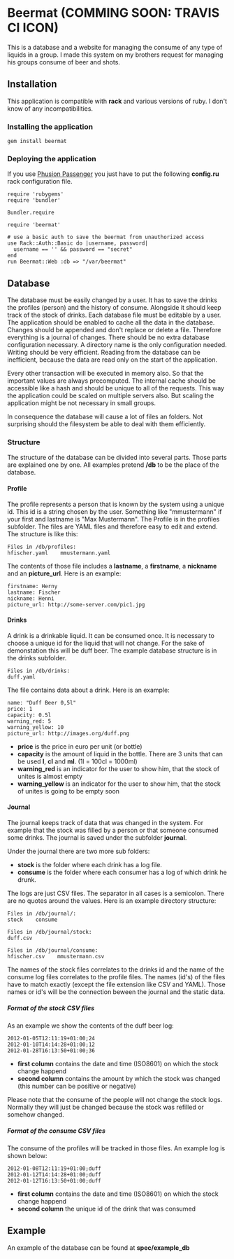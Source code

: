 # Beermat (COMMING SOON: TRAVIS CI ICON)

This is a database and a website for managing the consume of any type of liquids in a group. I made this system on my brothers request for managing his groups consume of beer and shots.

## Installation

This application is compatible with **rack** and various versions of ruby. I don't know of any incompatibilities.

### Installing the application

    gem install beermat

### Deploying the application

If you use [Phusion Passenger](http://www.modrails.com/index.html) you just have to put the following **config.ru** rack configuration file.

    require 'rubygems'
    require 'bundler'

    Bundler.require

    require 'beermat'
    
    # use a basic auth to save the beermat from unauthorized access
    use Rack::Auth::Basic do |username, password|
      username == '' && password == "secret"
    end
    run Beermat::Web :db => "/var/beermat"

## Database

The database must be easily changed by a user. It has to save the drinks the profiles (person) and the history of consume. Alongside it should keep track of the stock of drinks. Each database file must be editable by a user. The application should be enabled to cache all the data in the database. Changes should be appended and don't replace or delete a file. Therefore everything is a journal of changes. There should be no extra database configuration necessary. A directory name is the only configuration needed. Writing should be very efficient. Reading from the database can be inefficient, because the data are read only on the start of the application. 

Every other transaction will be executed in memory also. So that the important values are always precomputed. The internal cache should be accessible like a hash and should be unique to all of the requests. This way the application could be scaled on multiple servers also. But scaling the application might be not necessary in small groups.

In consequence the database will cause a lot of files an folders. Not surprising should the filesystem be able to deal with them efficiently.

### Structure

The structure of the database can be divided into several parts. Those parts are explained one by one. All examples pretend **/db** to be the place of the database.

#### Profile

The profile represents a person that is known by the system using a unique id. This id is a string chosen by the user. Something like "mmustermann" if your first and lastname is "Max Mustermann". The Profile is in the profiles subfolder. The files are YAML files and therefore easy to edit and extend. The structure is like this:

    Files in /db/profiles:
    hfischer.yaml    mmustermann.yaml

The contents of those file includes a **lastname**, a **firstname**, a **nickname** and an **picture\_url**. Here is an example:

    firstname: Herny
    lastname: Fischer
    nickname: Henni
    picture_url: http://some-server.com/pic1.jpg

#### Drinks

A drink is a drinkable liquid. It can be consumed once. It is necessary to choose a unique id for the liquid that will not change. For the sake of demonstation this will be duff beer. The example database structure is in the drinks subfolder.

    Files in /db/drinks:
    duff.yaml

The file contains data about a drink. Here is an example:

    name: "Duff Beer 0,5l"
    price: 1
    capacity: 0.5l
    warning_red: 5
    warning_yellow: 10
    picture_url: http://images.org/duff.png

* **price** is the price in euro per unit (or bottle)
* **capacity** is the amount of liquid in the bottle. There are 3 units that can be used **l**, **cl** and **ml**. (1l = 100cl = 1000ml)
* **warning_red** is an indicator for the user to show him, that the stock of unites is almost empty
* **warning_yellow** is an indicator for the user to show him, that the stock of unites is going to be empty soon

#### Journal

The journal keeps track of data that was changed in the system. For example that the stock was filled by a person or that someone consumed some drinks. The journal is saved under the subfolder **journal**.

Under the journal there are two more sub folders:

* **stock** is the folder where each drink has a log file. 
* **consume** is the folder where each consumer has a log of which drink he drunk.

The logs are just CSV files. The separator in all cases is a semicolon. There are no quotes around the values. Here is an example directory structure:

    Files in /db/journal/:
    stock    consume
    
    Files in /db/journal/stock:
    duff.csv
    
    Files in /db/journal/consume:
    hfischer.csv    mmustermann.csv

The names of the stock files correlates to the drinks id and the name of the consume log files correlates to the profile files. The names (id's) of the files have to match exactly (except the file extension like CSV and YAML). Those names or id's will be the connection beween the journal and the static data.

##### Format of the stock CSV files

As an example we show the contents of the duff beer log:

    2012-01-05T12:11:19+01:00;24
    2012-01-10T14:14:28+01:00;12
    2012-01-28T16:13:50+01:00;36
    
* **first column** contains the date and time (ISO8601) on which the stock change happend
* **second column** contains the amount by which the stock was changed (this number can be positive or negative)

Please note that the consume of the people will not change the stock logs. Normally they will just be changed because the stock was refilled or somehow changed.

##### Format of the consume CSV files

The consume of the profiles will be tracked in those files. An example log is shown below:
    
    2012-01-08T12:11:19+01:00;duff
    2012-01-12T14:14:28+01:00;duff
    2012-01-12T16:13:50+01:00;duff

* **first column** contains the date and time (ISO8601) on which the stock change happend
* **second column** the unique id of the drink that was consumed

## Example

An example of the database can be found at **spec/example\_db**
